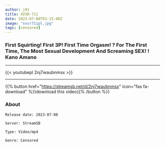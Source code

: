 ```yaml
---
author: j91
title: XVSR-711
date: 2023-07-08T03:15:00Z
image: "xvsr711pl.jpg"
tags: [censored]
---
```


###  First Squirting! First 3P! First Time Orgasm! ? For The First Time, The Most Sexual Development And Screaming SEX! ! Kano Amano
___

{{< youtubepl 2nj7waubnmsx >}}
___

{{% button href="https://streamsb.net/d/2nj7waubnmsx" icon="fas fa-download" %}}download this video{{% /button %}}
### About

`Release date: 2023-07-08`

`Server: StreamSB`

`Type: Video/mp4`

`Genre:	Censored`